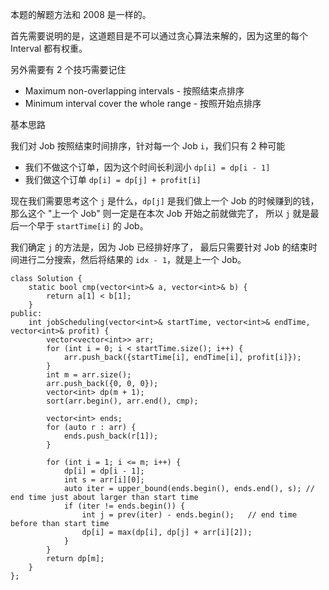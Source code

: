 本题的解题方法和 2008 是一样的。

首先需要说明的是，这道题目是不可以通过贪心算法来解的，因为这里的每个 Interval 都有权重。

另外需要有 2 个技巧需要记住
- Maximum non-overlapping intervals - 按照结束点排序
- Minimum interval cover the whole range - 按照开始点排序 

基本思路

我们对 Job 按照结束时间排序，针对每一个 Job `i`，我们只有 2 种可能
- 我们不做这个订单，因为这个时间长利润小 `dp[i] = dp[i - 1]`
- 我们做这个订单 `dp[i] = dp[j] + profit[i]`

现在我们需要思考这个 `j` 是什么，`dp[j]` 是我们做上一个 Job 的时候赚到的钱，那么这个 "上一个 Job" 则一定是在本次 Job 开始之前就做完了，
所以 `j` 就是最后一个早于 `startTime[i]` 的 Job。

我们确定 `j` 的方法是，因为 Job 已经排好序了，
最后只需要针对 Job 的结束时间进行二分搜索，然后将结果的 `idx - 1`，就是上一个 Job。

```
class Solution {
    static bool cmp(vector<int>& a, vector<int>& b) {
        return a[1] < b[1];
    }
public:
    int jobScheduling(vector<int>& startTime, vector<int>& endTime, vector<int>& profit) {
        vector<vector<int>> arr;
        for (int i = 0; i < startTime.size(); i++) {
            arr.push_back({startTime[i], endTime[i], profit[i]});
        }
        int m = arr.size();
        arr.push_back({0, 0, 0});
        vector<int> dp(m + 1);
        sort(arr.begin(), arr.end(), cmp);
        
        vector<int> ends;
        for (auto r : arr) {
            ends.push_back(r[1]);
        } 
        
        for (int i = 1; i <= m; i++) {
            dp[i] = dp[i - 1];
            int s = arr[i][0];
            auto iter = upper_bound(ends.begin(), ends.end(), s); // end time just about larger than start time
            if (iter != ends.begin()) {
                int j = prev(iter) - ends.begin();   // end time before than start time
                dp[i] = max(dp[i], dp[j] + arr[i][2]);
            }
        }
        return dp[m];
    }
};
```